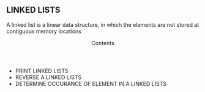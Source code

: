 <h2>LINKED LISTS</h2>
<p>A linked list is a linear data structure, in which the elements are not stored at contiguous memory locations</p>
<header>Contents</header>
<ul>
<li>PRINT LINKED LISTS</li>
<li>REVERSE A LINKED LISTS</li>
<li>DETERMINE OCCURANCE OF ELEMENT IN A  LINKED LISTS</li>
</ul>
